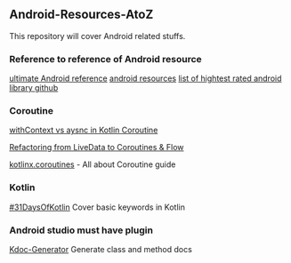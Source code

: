 ## Android-Resources-AtoZ
This repository will cover Android related stuffs. 

### Reference to reference of Android resource 
[ultimate Android reference](https://github.com/aritraroy/UltimateAndroidReference)
[android resources](https://github.com/JStumpp/awesome-android)
[list of hightest rated android library github](https://github.com/topics/android-library)


### Coroutine 

[withContext vs aysnc in Kotlin Coroutine](https://blog.mindorks.com/kotlin-withcontext-vs-async-await)

[Refactoring from LiveData to Coroutines & Flow](https://medium.com/@jossiwolf/refactoring-from-livedata-to-coroutines-flow-e73b6c59f5ad)

[kotlinx.coroutines](https://github.com/Kotlin/kotlinx.coroutines/blob/master/docs/coroutines-guide.md) - All about Coroutine guide

### Kotlin

[#31DaysOfKotlin](https://medium.com/androiddevelopers/31daysofkotlin-week-1-recap-fbd5a622ef86) Cover basic keywords in Kotlin

### Android studio must have plugin

[Kdoc-Generator](https://plugins.jetbrains.com/plugin/10389-kdoc-generator/) Generate class and method docs



